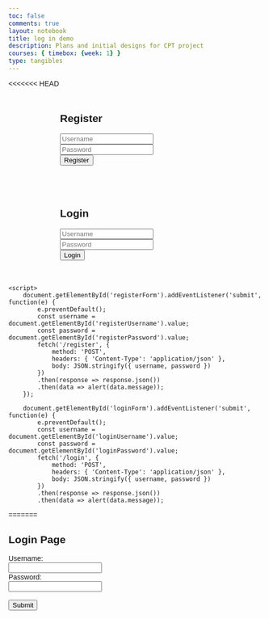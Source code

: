 ```yaml
---
toc: false
comments: true
layout: notebook
title: log in demo 
description: Plans and initial designs for CPT project
courses: { timebox: {week: 1} }
type: tangibles
---
```


<!DOCTYPE html>
<html lang="en">
<head>
    <meta charset="UTF-8">
    <meta http-equiv="X-UA-Compatible" content="IE=edge">
    <meta name="viewport" content="width=device-width, initial-scale=1.0">
    <title>Login and Registration</title>
    <style>
        /* Add your CSS styling here */
        body { font-family: Arial, sans-serif; }
        .form-container { margin: auto; width: 300px; padding: 20px; }
    </style>
</head>
<body>
<<<<<<< HEAD
    <div class="form-container">
        <h2>Register</h2>
        <form id="registerForm">
            <input type="text" id="registerUsername" placeholder="Username" required><br>
            <input type="password" id="registerPassword" placeholder="Password" required><br>
            <button type="submit">Register</button>
        </form>
    </div>
    <div class="form-container">
        <h2>Login</h2>
        <form id="loginForm">
            <input type="text" id="loginUsername" placeholder="Username" required><br>
            <input type="password" id="loginPassword" placeholder="Password" required><br>
            <button type="submit">Login</button>
        </form>
    </div>

    <script>
        document.getElementById('registerForm').addEventListener('submit', function(e) {
            e.preventDefault();
            const username = document.getElementById('registerUsername').value;
            const password = document.getElementById('registerPassword').value;
            fetch('/register', {
                method: 'POST',
                headers: { 'Content-Type': 'application/json' },
                body: JSON.stringify({ username, password })
            })
            .then(response => response.json())
            .then(data => alert(data.message));
        });

        document.getElementById('loginForm').addEventListener('submit', function(e) {
            e.preventDefault();
            const username = document.getElementById('loginUsername').value;
            const password = document.getElementById('loginPassword').value;
            fetch('/login', {
                method: 'POST',
                headers: { 'Content-Type': 'application/json' },
                body: JSON.stringify({ username, password })
            })
            .then(response => response.json())
            .then(data => alert(data.message));
=======
    <h2>Login Page</h2>
    <form id="loginForm">
        <label for="username">Username:</label><br>
        <input type="text" id="uid" name="uid"><br>
        <label for="password">Password:</label><br>
        <input type="password" id="password" name="password"><br><br>
        <input type="submit" value="Submit">
    </form>
    <script type="module">
    // uri variable and options object are obtained from config.js
    import { uri, options } from '{{site.baseurl}}/assets/js/api/config.js';
    function login_user(){
        // Set Authenticate endpoint
        const url = uri + '/api/users/authenticate';
        // Set the body of the request to include login data from the DOM
        const body = {
            // name: document.getElementById("name").value,
            uid: document.getElementById("uid").value,
            password: document.getElementById("password").value,
            // dob: document.getElementById("dob").value
        };
        // Change options according to Authentication requirements
        const authOptions = {
            ...options, // This will copy all properties from options
            method: 'POST', // Override the method property
            cache: 'no-cache', // Set the cache property
            body: JSON.stringify(body)
        };
        // Fetch JWT
        fetch(url, authOptions)
        .then(response => {
            // handle error response from Web API
            if (!response.ok) {
                const errorMsg = 'Login error: ' + response.status;
                console.log(errorMsg);
                return;
            }
            // Success!!!
            // Redirect to the database page
            window.location.href = "{{site.baseurl}}/data/database";
        })
        // catch fetch errors (ie ACCESS to server blocked)
        .catch(err => {
            console.error(err);
>>>>>>> origin/main
        });
    }
    // Attach login_user to the window object, allowing access to form action
    window.login_user = login_user;
</script>








</body>
</html>
